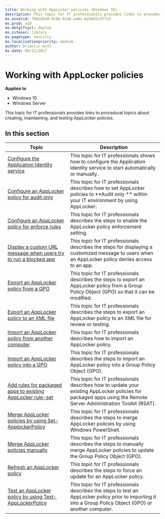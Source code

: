 ```yaml
---
title: Working with AppLocker policies (Windows 10)
description: This topic for IT professionals provides links to procedural topics about creating, maintaining, and testing AppLocker policies.
ms.assetid: 7062d2e0-9cbb-4cb8-aa8c-b24945c3771d
ms.prod: w10
ms.mktglfcycl: deploy
ms.sitesec: library
ms.pagetype: security
ms.localizationpriority: medium
author: brianlic-msft
ms.date: 09/21/2017
---
```


# Working with AppLocker policies

**Applies to**
 -   Windows 10 
 -   Windows Server

This topic for IT professionals provides links to procedural topics about creating, maintaining, and testing AppLocker policies.

## In this section

| Topic | Description |
| - | - |
| [Configure the Application Identity service](configure-the-application-identity-service.md) | This topic for IT professionals shows how to configure the Application Identity service to start automatically or manually.| 
| [Configure an AppLocker policy for audit only](configure-an-applocker-policy-for-audit-only.md) | This topic for IT professionals describes how to set AppLocker policies to  **Audit only ** within your IT environment by using AppLocker.| 
| [Configure an AppLocker policy for enforce rules](configure-an-applocker-policy-for-enforce-rules.md) | This topic for IT professionals describes the steps to enable the AppLocker policy enforcement setting.| 
| [Display a custom URL message when users try to run a blocked app](display-a-custom-url-message-when-users-try-to-run-a-blocked-application.md) | This topic for IT professionals describes the steps for displaying a customized message to users when an AppLocker policy denies access to an app.| 
| [Export an AppLocker policy from a GPO](export-an-applocker-policy-from-a-gpo.md) | This topic for IT professionals describes the steps to export an AppLocker policy from a Group Policy Object (GPO) so that it can be modified.| 
| [Export an AppLocker policy to an XML file](export-an-applocker-policy-to-an-xml-file.md) | This topic for IT professionals describes the steps to export an AppLocker policy to an XML file for review or testing.| 
| [Import an AppLocker policy from another computer](import-an-applocker-policy-from-another-computer.md) | This topic for IT professionals describes how to import an AppLocker policy.| 
| [Import an AppLocker policy into a GPO](import-an-applocker-policy-into-a-gpo.md) | This topic for IT professionals describes the steps to import an AppLocker policy into a Group Policy Object (GPO).| 
| [Add rules for packaged apps to existing AppLocker rule-set](add-rules-for-packaged-apps-to-existing-applocker-rule-set.md) | This topic for IT professionals describes how to update your existing AppLocker policies for packaged apps using the Remote Server Administration Toolkit (RSAT).| 
| [Merge AppLocker policies by using Set-ApplockerPolicy](merge-applocker-policies-by-using-set-applockerpolicy.md) | This topic for IT professionals describes the steps to merge AppLocker policies by using Windows PowerShell.| 
| [Merge AppLocker policies manually](merge-applocker-policies-manually.md) | This topic for IT professionals describes the steps to manually merge AppLocker policies to update the Group Policy Object (GPO).| 
| [Refresh an AppLocker policy](refresh-an-applocker-policy.md) | This topic for IT professionals describes the steps to force an update for an AppLocker policy.| 
| [Test an AppLocker policy by using Test-AppLockerPolicy](test-an-applocker-policy-by-using-test-applockerpolicy.md) | This topic for IT professionals describes the steps to test an AppLocker policy prior to importing it into a Group Policy Object (GPO) or another computer.| 

